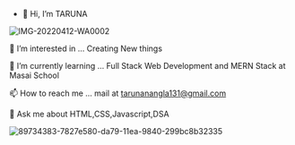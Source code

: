- 👋 Hi, I’m TARUNA


![IMG-20220412-WA0002](https://user-images.githubusercontent.com/99668292/163002371-a89bf570-06ec-4cd8-b8bc-ccbb510af9b9.jpg)


👀 I’m interested in ... Creating New things

🌱 I’m currently learning ... Full Stack Web Development and MERN Stack at Masai School

📫 How to reach me ... mail at tarunanangla131@gmail.com

💬 Ask me about HTML,CSS,Javascript,DSA

![89734383-7827e580-da79-11ea-9840-299bc8b32335](https://user-images.githubusercontent.com/99668292/163000603-d1c4922b-c36c-49c0-9abd-90dddcbf08a5.jpg)
